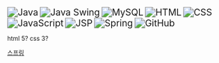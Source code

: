 <img src="https://img.shields.io/badge/Java-007396?style=for-the-badge&logo=java&logoColor=white" alt="Java" style="zoom: 1.5;" /> <img src="https://img.shields.io/badge/Java_Swing-5382A1?style=for-the-badge&logo=java&logoColor=white" alt="Java Swing" style="zoom: 1.5;" /> <img src="https://img.shields.io/badge/MySQL-4479A1?style=for-the-badge&logo=mysql&logoColor=white" alt="MySQL" style="zoom: 1.5;" /> <img src="https://img.shields.io/badge/HTML-E34F26?style=for-the-badge&logo=html5&logoColor=white" alt="HTML" style="zoom: 1.5;" /> <img src="https://img.shields.io/badge/CSS-1572B6?style=for-the-badge&logo=css3&logoColor=white" alt="CSS" style="zoom: 1.5;" /> <img src="https://img.shields.io/badge/JavaScript-F7DF1E?style=for-the-badge&logo=javascript&logoColor=black" alt="JavaScript" style="zoom: 1.5;" /> <img src="https://img.shields.io/badge/JSP-323330?style=for-the-badge&logo=java&logoColor=white" alt="JSP" style="zoom: 1.5;" /> <img src="https://img.shields.io/badge/Spring-6DB33F?style=for-the-badge&logo=spring&logoColor=white" alt="Spring" style="zoom: 1.5;" /> <img src="https://img.shields.io/badge/GitHub-181717?style=for-the-badge&logo=github&logoColor=white" alt="GitHub" style="zoom: 1.5;" />




html 5? css 3?

[ 스프링 ](https://github.com/LeeKangHo1/My-Java-study/tree/main/5.%20Spring%20Framework%2C%20Spring%20Boot)
